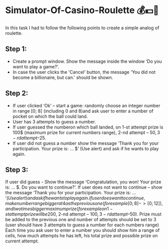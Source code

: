 # Simulator-Of-Casino-Roulette 💰💵💸
In this task I had to follow the following points to create a simple analog of roulette.

## Step 1:

- Create a prompt window. Show the message inside the window ‘Do you want to play a game?’.
- In case the user clicks the 'Cancel' button, the message 'You did not become a billionaire, but can.' should be shown.

## Step 2:

* If user clicked ‘Ok’ – start a game: randomly choose an integer number in range [0; 8] (including 0 and 8)and ask user to enter a number of pocket on which the ball could land.
* User has 3 attempts to guess a number.
* If user guessed the numberon which ball landed, on 1-st attempt prize is 100$ (maximum prize for current numbers range), 2-nd attempt – 50$, 3-rd attempt – 25$.
* If user did not guess a number show the message ‘Thank you for your participation. Your prize is: … $’ (Use alert) and ask if he wants to play again.

## Step 3:

If user did guess - Show the message ‘Congratulation, you won! Your prize is: … $. Do you want to continue?’.
If user does not want to continue – show the message ‘Thank you for your participation. Your prize is: … $’ (Use alert) and ask if he wants to play again.
If user does want to continue, make number range bigger at 4 as the previous one (for example [0; 8] -> [0; 12]), and two times bigger maximum prize (for example on 1-st attempt prize will be 200$, 2-nd attempt – 100$, 3-rd attempt – 50$). Prize must be added to the previous one and number of attempts should be set to 3 (user should have 3 attempts to guess a number for each numbers range)
Each time you ask user to enter a number you should show him a range of cells, how much attempts he has left, his total prize and possible prize on current attempt.

